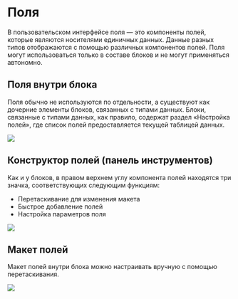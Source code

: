 # Поля

В пользовательском интерфейсе поля — это компоненты полей, которые являются носителями единичных данных. Данные разных типов отображаются с помощью различных компонентов полей. Поля могут использоваться только в составе блоков и не могут применяться автономно.

## Поля внутри блока

Поля обычно не используются по отдельности, а существуют как дочерние элементы блоков, связанных с типами данных. Блоки, связанные с типами данных, как правило, содержат раздел «Настройка полей», где список полей предоставляется текущей таблицей данных.

![](https://static-docs.nocobase.com/c5ea18ad1847332fe78075413f23de46.png)

## Конструктор полей (панель инструментов)

Как и у блоков, в правом верхнем углу компонента полей находятся три значка, соответствующих следующим функциям:

- Перетаскивание для изменения макета
- Быстрое добавление полей
- Настройка параметров поля

![](https://static-docs.nocobase.com/30cc5fcaeeb171862f79449a72a7fcf9.png)

## Макет полей

Макет полей внутри блока можно настраивать вручную с помощью перетаскивания.

![](https://static-docs.nocobase.com/0825ea8c014c9073f505e74f707ded66.gif)